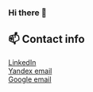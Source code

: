 ### Hi there 👋

<!--
**KristinaErdman/KristinaErdman** is a ✨ _special_ ✨ repository because its `README.md` (this file) appears on your GitHub profile.

Here are some ideas to get you started:

- 🔭 I’m currently working on ...
- 🌱 I’m currently learning ...
- 👯 I’m looking to collaborate on ...
- 🤔 I’m looking for help with ...
- 💬 Ask me about ...
- 📫 How to reach me: ...
- 😄 Pronouns: ...
- ⚡ Fun fact: ...
-->
## 📫 Contact info
[LinkedIn](https://www.linkedin.com/in/%D0%BA%D1%80%D0%B8%D1%81%D1%82%D0%B8%D0%BD%D0%B0-%D1%82%D0%B0%D0%B1%D1%83%D0%BD%D1%87%D0%B8%D0%BA-625a131b7/)
<br>
<a href="mailto:c.erdman2014@yandex.ru">Yandex email</a>
<br>
<a href="mailto:erdmakristina8@gmail.com">Google email</a>
